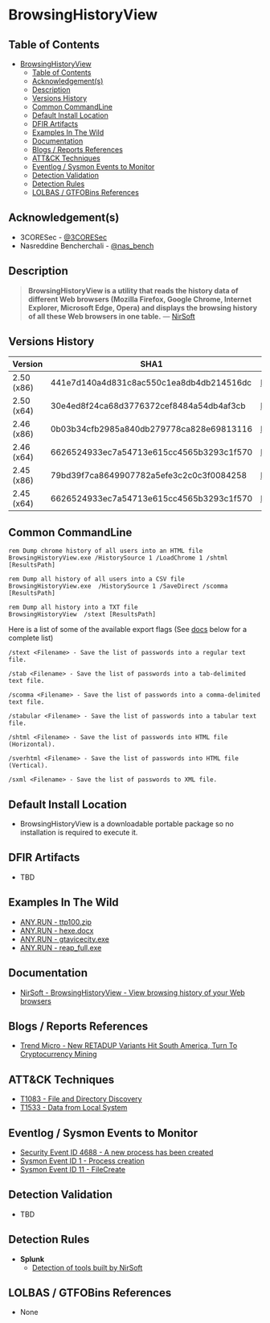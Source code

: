 # BrowsingHistoryView

## Table of Contents

- [BrowsingHistoryView](#browsinghistoryview)
  - [Table of Contents](#table-of-contents)
  - [Acknowledgement(s)](#acknowledgements)
  - [Description](#description)
  - [Versions History](#versions-history)
  - [Common CommandLine](#common-commandline)
  - [Default Install Location](#default-install-location)
  - [DFIR Artifacts](#dfir-artifacts)
  - [Examples In The Wild](#examples-in-the-wild)
  - [Documentation](#documentation)
  - [Blogs / Reports References](#blogs--reports-references)
  - [ATT&CK Techniques](#attck-techniques)
  - [Eventlog / Sysmon Events to Monitor](#eventlog--sysmon-events-to-monitor)
  - [Detection Validation](#detection-validation)
  - [Detection Rules](#detection-rules)
  - [LOLBAS / GTFOBins References](#lolbas--gtfobins-references)

## Acknowledgement(s)

- 3CORESec - [@3CORESec](https://twitter.com/3CORESec)
- Nasreddine Bencherchali - [@nas_bench](https://twitter.com/nas_bench)

## Description

> **BrowsingHistoryView is a utility that reads the history data of different Web browsers (Mozilla Firefox, Google Chrome, Internet Explorer, Microsoft Edge, Opera) and displays the browsing history of all these Web browsers in one table.** — [NirSoft](https://www.nirsoft.net/utils/browsing_history_view.html)

## Versions History

| Version | SHA1                                     | VT                                                                                                                   |
|---------|------------------------------------------|----------------------------------------------------------------------------------------------------------------------|
| 2.50 (x86)   | 441e7d140a4d831c8ac550c1ea8db4db214516dc | [LINK](https://www.virustotal.com/gui/file/61ccbeee05269bba4b2e121e48f153b59abef08e718d3f049090afb95f1853b5)                                                                                                             |
| 2.50 (x64)    | 30e4ed8f24ca68d3776372cef8484a54db4af3cb | [LINK](https://www.virustotal.com/gui/file/e8666204dcda71dfef778f40beebc76b4266443a925fcf88a9b3c6001b2a0030)                                                                                                             |
| 2.46 (x86)    | 0b03b34cfb2985a840db279778ca828e69813116 | [LINK](https://www.virustotal.com/gui/file/deb1246347ce88e8cdd63a233a64bc2090b839f2d933a3097a2fd8fd913c4112)                                                                                                             |
| 2.46 (x64)    | 6626524933ec7a54713e615cc4565b3293c1f570 | [LINK](https://www.virustotal.com/gui/file/0e56e1d0e1ff6659de6c9521c01688360477b94fafc203bcba2cdce60b32c97b)                                                                                                             |
| 2.45 (x86)    | 79bd39f7ca8649907782a5efe3c2c0c3f0084258 | [LINK](https://www.virustotal.com/gui/file/c3b1694aa27e1c861ddb21b84955b646f0e371130accbbc9689ce7973ec4e0cf)                                                                                                             |
| 2.45 (x64)    | 6626524933ec7a54713e615cc4565b3293c1f570 | [LINK](https://www.virustotal.com/gui/file/10ccf0ce2bd63d35ab92a2af8d81d2dd04fa014a855bb3e32ee0bb7f121ec979)                                                                                                             |

## Common CommandLine

```batch
rem Dump chrome history of all users into an HTML file 
BrowsingHistoryView.exe /HistorySource 1 /LoadChrome 1 /shtml [ResultsPath]

rem Dump all history of all users into a CSV file
BrowsingHistoryView.exe  /HistorySource 1 /SaveDirect /scomma [ResultsPath]

rem Dump all history into a TXT file
BrowsingHistoryView  /stext [ResultsPath]
```

Here is a list of some of the available export flags (See [docs](#documentation) below for a complete list)

```batch
/stext <Filename> - Save the list of passwords into a regular text file.

/stab <Filename> - Save the list of passwords into a tab-delimited text file.

/scomma <Filename> - Save the list of passwords into a comma-delimited text file.

/stabular <Filename> - Save the list of passwords into a tabular text file.

/shtml <Filename> - Save the list of passwords into HTML file (Horizontal).

/sverhtml <Filename> - Save the list of passwords into HTML file (Vertical).

/sxml <Filename> - Save the list of passwords to XML file.
```

## Default Install Location

- BrowsingHistoryView is a downloadable portable package so no installation is required to execute it.

## DFIR Artifacts

- TBD

## Examples In The Wild

- [ANY.RUN - ttp100.zip](https://app.any.run/tasks/b73154d4-3535-41a7-b607-f9c115f24623/)
- [ANY.RUN - hexe.docx](https://app.any.run/tasks/663cc334-e294-411f-9313-7cc357cc2efd/)
- [ANY.RUN - gtavicecity.exe](https://app.any.run/tasks/0d7f39dc-b74d-446d-a4b0-d8b7c8a85ebd/)
- [ANY.RUN - reap_full.exe](https://app.any.run/tasks/0fe5c8d8-ef61-402c-8535-11dcb26bdec8/)

## Documentation

- [NirSoft - BrowsingHistoryView - View browsing history of your Web browsers](https://www.nirsoft.net/utils/browsing_history_view.html)

## Blogs / Reports References

- [Trend Micro  - New RETADUP Variants Hit South America, Turn To Cryptocurrency Mining](https://blog.trendmicro.com/trendlabs-security-intelligence/new-retadup-variants-hit-south-america-turn-cryptocurrency-mining/)

## ATT&CK Techniques

- [T1083 - File and Directory Discovery](https://attack.mitre.org/techniques/T1083/)
- [T1533 - Data from Local System](https://attack.mitre.org/techniques/T1533/)

## Eventlog / Sysmon Events to Monitor

- [Security Event ID 4688 - A new process has been created](https://www.ultimatewindowssecurity.com/securitylog/encyclopedia/event.aspx?eventID=4688)
- [Sysmon Event ID 1 - Process creation](https://www.ultimatewindowssecurity.com/securitylog/encyclopedia/event.aspx?eventid=90001)
- [Sysmon Event ID 11 - FileCreate](https://www.ultimatewindowssecurity.com/securitylog/encyclopedia/event.aspx?eventid=90011)

## Detection Validation

- TBD

## Detection Rules

- **Splunk**
  - [Detection of tools built by NirSoft](https://research.splunk.com/endpoint/detection_of_tools_built_by_nirsoft/)

## LOLBAS / GTFOBins References

- None
